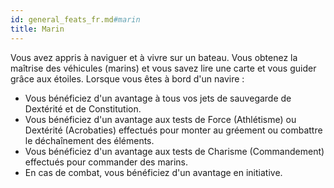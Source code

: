 ```yaml
---
id: general_feats_fr.md#marin
title: Marin
---
```


Vous avez appris à naviguer et à vivre sur un bateau. Vous obtenez la maîtrise des véhicules (marins) et vous savez lire une carte et vous guider grâce aux étoiles. Lorsque vous êtes à bord d'un navire :

* Vous bénéficiez d'un avantage à tous vos jets de sauvegarde de Dextérité et de Constitution.
* Vous bénéficiez d'un avantage aux tests de Force (Athlétisme) ou Dextérité (Acrobaties) effectués pour monter au gréement ou combattre le déchaînement des éléments.
* Vous bénéficiez d'un avantage aux tests de Charisme (Commandement) effectués pour commander des marins.
* En cas de combat, vous bénéficiez d'un avantage en initiative.

